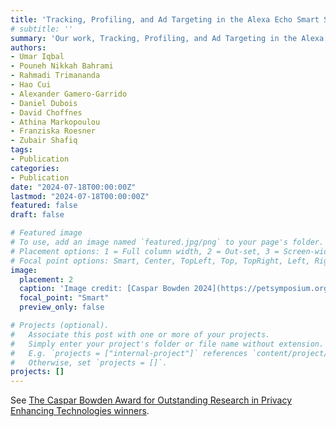 ```yaml
---
title: 'Tracking, Profiling, and Ad Targeting in the Alexa Echo Smart Speaker Ecosystem has been awarded The 2024 Caspar Bowden Award for Outstanding Research in Privacy Enhancing Technologies (Runner-up)!'
# subtitle: ''
summary: 'Our work, Tracking, Profiling, and Ad Targeting in the Alexa Echo Smart Speaker Ecosystem, has been awarded The 2024 Caspar Bowden Award for Outstanding Research in Privacy Enhancing Technologies (Runner-up) by the Privacy Enhancing Technologies Symposium.'
authors:
- Umar Iqbal
- Pouneh Nikkah Bahrami
- Rahmadi Trimananda
- Hao Cui
- Alexander Gamero-Garrido
- Daniel Dubois
- David Choffnes
- Athina Markopoulou
- Franziska Roesner
- Zubair Shafiq
tags:
- Publication
categories:
- Publication
date: "2024-07-18T00:00:00Z"
lastmod: "2024-07-18T00:00:00Z"
featured: false
draft: false

# Featured image
# To use, add an image named `featured.jpg/png` to your page's folder.
# Placement options: 1 = Full column width, 2 = Out-set, 3 = Screen-width
# Focal point options: Smart, Center, TopLeft, Top, TopRight, Left, Right, BottomLeft, Bottom, BottomRight
image:
  placement: 2
  caption: 'Image credit: [Caspar Bowden 2024](https://petsymposium.org/award/)'
  focal_point: "Smart"
  preview_only: false

# Projects (optional).
#   Associate this post with one or more of your projects.
#   Simply enter your project's folder or file name without extension.
#   E.g. `projects = ["internal-project"]` references `content/project/deep-learning/index.md`.
#   Otherwise, set `projects = []`.
projects: []
---
```


See [The Caspar Bowden Award for Outstanding Research in Privacy Enhancing Technologies winners](https://petsymposium.org/award/winners.php).

